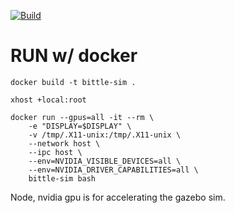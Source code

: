 [![Build](https://github.com/pierric/bittle_ros2/actions/workflows/docker-image.yml/badge.svg)](https://github.com/pierric/bittle_ros2/actions/workflows/docker-image.yml)

# RUN w/ docker
```
docker build -t bittle-sim .

xhost +local:root

docker run --gpus=all -it --rm \
    -e "DISPLAY=$DISPLAY" \
    -v /tmp/.X11-unix:/tmp/.X11-unix \
    --network host \
    --ipc host \
    --env=NVIDIA_VISIBLE_DEVICES=all \
    --env=NVIDIA_DRIVER_CAPABILITIES=all \
    bittle-sim bash
```

Node, nvidia gpu is for accelerating the gazebo sim.
